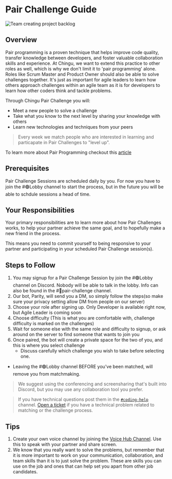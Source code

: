 # Pair Challenge Guide

![Team creating project backlog](./assets/PairProgramming_coders.jpeg)

## Overview

Pair programming is a proven technique that helps improve code quality, transfer knowledge between developers, and foster valuable collaboration skills and experience. At Chingu, we want to extend this practice to other roles as well, which is why we don't limit it to 'pair programming' alone. Roles like Scrum Master and Product Owner should also be able to solve challenges together. It's just as important for agile leaders to learn how others approach challenges within an agile team as it is for developers to learn how other coders think and tackle problems.

Through Chingu Pair Challenge you will:

- Meet a new people to solve a challenge
- Take what you know to the next level by sharing your knowledge with others
- Learn new technologies and techniques from your peers

> Every week we match people who are interested in learning and particapate in Pair Challenges to "level up".
>

To learn more about Pair Programming checkout this [article](https://stackify.com/pair-programming-advantages/)

## Prerequisites

Pair Challenge Sessions are scheduled daily by you. For now you have to join the #🟢Lobby channel to start the process, but in the future you will be able to schdule sessions a head of time.



## Your Responsibilities

Your primary responsibilities are to learn more about how Pair Challenges works, to help your partner achieve the same goal, and to hopefully make a new friend in the process.

This means you need to commit yourself to being responsive to your partner and participating in your scheduled Pair Challenge session(s).

## Steps to Follow


1. You may signup for a Pair Challenge Session by join the #🟢Lobby channel on Discord. Nobody will be able to talk in the lobby. Info can also be found in the #🍐pair-challenge channel.
2. Our bot, Parity, will send you a DM, so simply follow the steps(so make sure your privacy setting allow DM from people on our server)
3. Choose your role after signing up. Only Developer is available right now, but Agile Leader is coming soon
4. Choose difficulty (This is what you are comfortable with, challenge difficulty is marked on the challenges)
5. Wait for someone else with the same role and difficulty to signup, or ask around on the server to find someone that wants to join you
6. Once paired, the bot will create a private space for the two of you, and this is where you select challenge
    * Discuss carefully which challenge you wish to take before selecting one.
* Leaving the #🟢Lobby channel BEFORE you've been matched, will remove you from matchmaking.

> We suggest using the conferencing and screensharing that's built into Discord, but you may use any collaboration tool you prefer.
>


> If you have technical questions post them in the [`#coding-help`](https://discord.com/channels/330284646283608064/1047615334703714394) channel. [Open a ticket](https://discord.com/channels/330284646283608064/1193342042080817323) if you have a technical problem related to matching or the challenge process. 
>

## Tips

1. Create your own voice channel by joining the [Voice Hub Channel](https://discord.com/channels/330284646283608064/1130565532953882675). Use this to speak with your partner and share screen.
2. We know that you really want to solve the problems, but remember that it is more important to work on your communication, collaboration, and team skills than it is to just solve the problem. These are skills you can use on the job and ones that can help set you apart from other job candidates.
